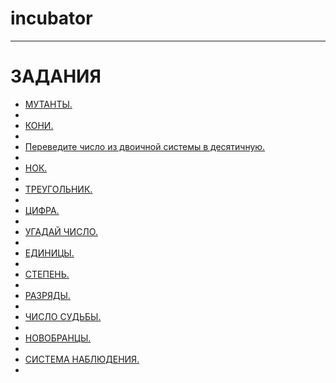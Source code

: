 # incubator

<hr>
<h1>ЗАДАНИЯ</h1>
<ul>
    <li><a href="https://github.com/dubikvlad/incubator/blob/main/Base4/1/1.cpp">МУТАНТЫ.</a><li>
    <li><a href="https://github.com/dubikvlad/incubator/blob/main/Base4/1/2.cpp">КОНИ.</a><li>
    <li><a href="https://github.com/dubikvlad/incubator/blob/main/Base4/1/3.cpp">Переведите число из двоичной системы в десятичную.</a><li>
    <li><a href="https://github.com/dubikvlad/incubator/blob/main/Base4/2/1.cpp">НОК.</a><li>
    <li><a href="https://github.com/dubikvlad/incubator/blob/main/Base4/2/2.cpp">ТРЕУГОЛЬНИК.</a><li>
    <li><a href="https://github.com/dubikvlad/incubator/blob/main/Base4/2/3.cpp">ЦИФРА.</a><li>
    <li><a href="https://github.com/dubikvlad/incubator/blob/main/Base4/2/4.cpp">УГАДАЙ ЧИСЛО.</a><li>
    <li><a href="https://github.com/dubikvlad/incubator/blob/main/Base4/3/111111.cpp">ЕДИНИЦЫ.</a><li>
    <li><a href="https://github.com/dubikvlad/incubator/blob/main/Base4/3/pow.cpp">СТЕПЕНЬ.</a><li>
    <li><a href="https://github.com/dubikvlad/incubator/blob/main/Base4/4/discharges(razrjady).cpp">РАЗРЯДЫ.</a><li>
    <li><a href="https://github.com/dubikvlad/incubator/blob/main/Base4/4/fate_number.cpp">ЧИСЛО СУДЬБЫ.</a><li>
    <li><a href="https://github.com/dubikvlad/incubator/blob/main/Base4/5/solders.cpp">НОВОБРАНЦЫ.</a><li>
    <li><a href="https://github.com/dubikvlad/incubator/blob/main/Base4/5/surveillance_system.cpp">СИСТЕМА НАБЛЮДЕНИЯ.</a><li>
</ul>
